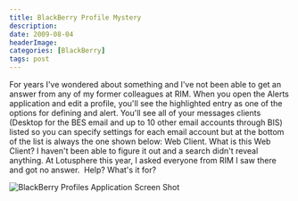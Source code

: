 ```yaml
---
title: BlackBerry Profile Mystery
description: 
date: 2009-08-04
headerImage: 
categories: [BlackBerry]
tags: post
---
```


For years I've wondered about something and I've not been able to get an answer from any of my former colleagues at RIM. When you open the Alerts application and edit a profile, you'll see the highlighted entry as one of the options for defining and alert. You'll see all of your messages clients (Desktop for the BES email and up to 10 other email accounts through BIS) listed so you can specify settings for each email account but at the bottom of the list is always the one shown below: Web Client. What is this Web Client? I haven't been able to figure it out and a search didn't reveal anything. At Lotusphere this year, I asked everyone from RIM I saw there and got no answer.  Help? What's it for?

![BlackBerry Profiles Application Screen Shot](/images/2009/screenshot-aug0409-074847a.jpg)